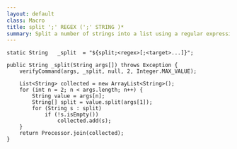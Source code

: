 ```yaml
---
layout: default
class: Macro
title: split ';' REGEX (';' STRING )*
summary: Split a number of strings into a list using a regular expression
---
```


	static String	_split	= "${split;<regex>[;<target>...]}";

	public String _split(String args[]) throws Exception {
		verifyCommand(args, _split, null, 2, Integer.MAX_VALUE);

		List<String> collected = new ArrayList<String>();
		for (int n = 2; n < args.length; n++) {
			String value = args[n];
			String[] split = value.split(args[1]);
			for (String s : split)
				if (!s.isEmpty())
					collected.add(s);
		}
		return Processor.join(collected);
	}

